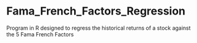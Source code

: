 # Fama_French_Factors_Regression
Program in R designed to regress the historical returns of a stock against the 5 Fama French Factors
